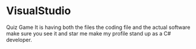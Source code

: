 # VisualStudio
Quiz Game
It is having both the files the coding file and the actual software make sure you see it and star me make my profile stand up as a C# developer.
